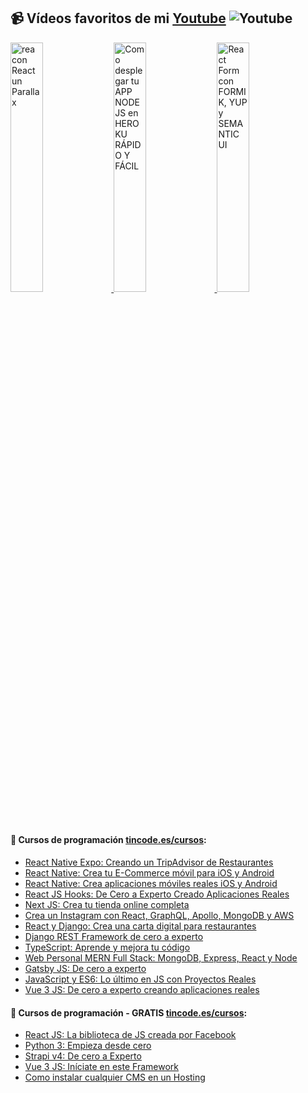 ## 📹 Vídeos favoritos de mi [Youtube](https://youtube.com/AgustinNavarroGaldon?sub_confirmation=1) ![Youtube](https://img.shields.io/youtube/channel/subscribers/UCcicBIIGoz_F5ChQ_ZPkWiw)


<a href='https://www.youtube.com/watch?v=GqMicfY-DiQ&t=574s' title="Crea con React un Parallax" target='_blank'>
  <img width='32%' src='https://i.ytimg.com/vi/GqMicfY-DiQ/maxresdefault.jpg' alt='rea con React un Parallax' />
</a>
<a href='https://www.youtube.com/watch?v=GDcExsC31hQ' title="Como desplegar tu APP NODE JS en HEROKU RÁPIDO Y FÁCIL" target='_blank'>
  <img width='32%' src='https://i.ytimg.com/vi/GDcExsC31hQ/maxresdefault.jpg' alt='Como desplegar tu APP NODE JS en HEROKU RÁPIDO Y FÁCIL' />
</a>
<a href='https://www.youtube.com/watch?v=_zq65FQnkaU' title="React Form con FORMIK, YUP y SEMANTIC UI" target='_blank'>
  <img width='32%' src='https://i.ytimg.com/vi/_zq65FQnkaU/maxresdefault.jpg' alt='React Form con FORMIK, YUP y SEMANTIC UI' />
</a>


#### 📝 Cursos de programación [tincode.es/cursos](https://tincode.es/cursos):
- [React Native Expo: Creando un TripAdvisor de Restaurantes](https://tincode.es/cursos/react-native-expo-creando-un-tripadvisor-de-restaurantes)
- [React Native: Crea tu E-Commerce móvil para iOS y Android](https://tincode.es/cursos/react-native-crea-tu-e-commerce-movil-para-ios-y-android)
- [React Native: Crea aplicaciones móviles reales iOS y Android](https://tincode.es/cursos/react-native-crea-aplicaciones-moviles-reales-ios-y-android)
- [React JS Hooks: De Cero a Experto Creado Aplicaciones Reales](https://tincode.es/cursos/react-js-hooks-de-cero-a-experto-creado-aplicaciones-reales)
- [Next JS: Crea tu tienda online completa](https://tincode.es/cursos/next-js-crea-tu-tienda-online-completa)
- [Crea un Instagram con React, GraphQL, Apollo, MongoDB y AWS](https://tincode.es/cursos/crea-un-instagram-con-react-graphql-apollo-mongodb-y-aws)
- [React y Django: Crea una carta digital para restaurantes](https://tincode.es/cursos/react-y-django-crea-una-carta-digital-para-restaurantes)
- [Django REST Framework de cero a experto](https://tincode.es/cursos/django-rest-framework-de-cero-a-experto)
- [TypeScript: Aprende y mejora tu código](https://tincode.es/cursos/typescript-aprende-y-mejora-tu-codigo)
- [Web Personal MERN Full Stack: MongoDB, Express, React y Node](https://tincode.es/cursos/web-personal-mern-full-stack-mongodb-express-react-y-node)
- [Gatsby JS: De cero a experto](https://tincode.es/cursos/gatsby-js-de-cero-a-experto)
- [JavaScript y ES6: Lo último en JS con Proyectos Reales](https://tincode.es/cursos/javascript-y-es6-lo-ultimo-en-js-con-proyectos-reales)
- [Vue 3 JS: De cero a experto creando aplicaciones reales](https://tincode.es/cursos/vue-3-js-de-cero-a-experto-creando-aplicaciones-reales)

#### 📝 Cursos de programación - GRATIS [tincode.es/cursos](https://tincode.es/cursos):
- [React JS: La biblioteca de JS creada por Facebook](https://tincode.es/cursos/react-js-la-biblioteca-de-js-creada-por-facebook)
- [Python 3: Empieza desde cero](https://tincode.es/cursos/python-3-empieza-desde-cero)
- [Strapi v4: De cero a Experto](https://tincode.es/cursos/strapi-de-cero-a-experto)
- [Vue 3 JS: Iníciate en este Framework](https://tincode.es/cursos/vue-3-js-iniciate-en-este-framework)
- [Como instalar cualquier CMS en un Hosting](https://tincode.es/cursos/como-instalar-cualquier-cms-en-un-hosting)
